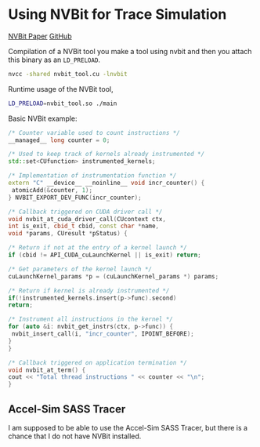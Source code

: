 # Using NVBit for Trace Simulation

[NVBit Paper](https://research.nvidia.com/publication/2019-10_nvbit-dynamic-binary-instrumentation-framework-nvidia-gpus)
[GitHub](https://github.com/NVlabs/NVBit)

Compilation of a NVBit tool you make a tool using nvbit and then you attach this binary as an `LD_PRELOAD`.

```bash
nvcc -shared nvbit_tool.cu -lnvbit
```

Runtime usage of the NVBit tool,

```bash
LD_PRELOAD=nvbit_tool.so ./main
```

Basic NVBit example:

```cpp
/* Counter variable used to count instructions */
__managed__ long counter = 0;

/* Used to keep track of kernels already instrumented */
std::set<CUfunction> instrumented_kernels;

/* Implementation of instrumentation function */
extern "C" __device__ __noinline__ void incr_counter() {
 atomicAdd(&counter, 1);
} NVBIT_EXPORT_DEV_FUNC(incr_counter);

/* Callback triggered on CUDA driver call */
void nvbit_at_cuda_driver_call(CUcontext ctx,
int is_exit, cbid_t cbid, const char *name,
void *params, CUresult *pStatus) {

/* Return if not at the entry of a kernel launch */
if (cbid != API_CUDA_cuLaunchKernel || is_exit) return;

/* Get parameters of the kernel launch */
cuLaunchKernel_params *p = (cuLaunchKernel_params *) params;

/* Return if kernel is already instrumented */
if(!instrumented_kernels.insert(p->func).second)
return;

/* Instrument all instructions in the kernel */
for (auto &i: nvbit_get_instrs(ctx, p->func)) {
 nvbit_insert_call(i, "incr_counter", IPOINT_BEFORE);
}
}

/* Callback triggered on application termination */
void nvbit_at_term() {
cout << "Total thread instructions " << counter << "\n";
}
```

## Accel-Sim SASS Tracer

I am supposed to be able to use the Accel-Sim SASS Tracer, but there is a chance that I do not have NVBit installed.